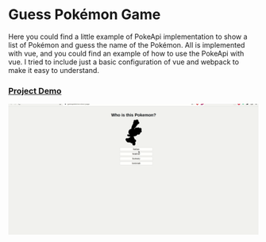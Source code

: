 # Guess Pokémon Game

Here you could find a little example of PokeApi implementation to show a list of Pokémon and guess the name of the
Pokémon. All is implemented with vue, and you could find an example of how to use the PokeApi with vue. I tried to
include just a basic configuration of vue and webpack to make it easy to understand.

### [Project Demo](https://guesspokemon.netlify.app/)

![Project gif example](https://github.com/JesusJimenezC/ImagesExampleProjects/blob/master/GuessPokemonGame.gif?raw=true)